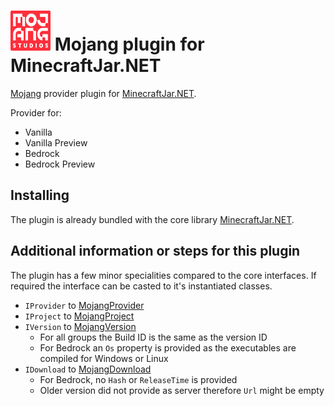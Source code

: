 <img src="Resources/Mojang.png" alt= “Mojang” width="64" height="64"> Mojang plugin for MinecraftJar.NET
======

[Mojang](https://www.minecraft.net/) provider plugin for [MinecraftJar.NET](../../README.md).

Provider for:
- Vanilla
- Vanilla Preview
- Bedrock
- Bedrock Preview

## Installing

The plugin is already bundled with the core library [MinecraftJar.NET](../../README.md).

## Additional information or steps for this plugin

The plugin has a few minor specialities compared to the core interfaces.
If required the interface can be casted to it's instantiated classes.

- `IProvider` to [MojangProvider](MojangProvider.cs)
- `IProject` to [MojangProject](Model/MojangProject.cs)
- `IVersion` to [MojangVersion](Model/MojangVersion.cs)
  - For all groups the Build ID is the same as the version ID
  - For Bedrock an `Os` property is provided as the executables are compiled for Windows or Linux
- `IDownload` to [MojangDownload](Model/MojangDownload.cs)
  - For Bedrock, no `Hash` or `ReleaseTime` is provided
  - Older version did not provide as server therefore `Url` might be empty